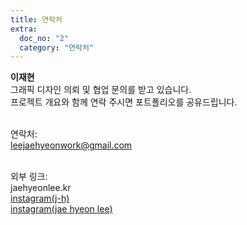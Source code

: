 ```yaml
---
title: 연락처
extra:
  doc_no: "2"
  category: "연락처"
---
```

**이재현**  
그래픽 디자인 의뢰 및 협업 문의를 받고 있습니다.  
프로젝트 개요와 함께 연락 주시면 포트폴리오를 공유드립니다.
<br><br>

연락처:  
[leejaehyeonwork@gmail.com](mailto:leejaehyeonwork@gmail.com)
<br><br>

외부 링크:  
<a class="is-disabled" aria-disabled="true">jaehyeonlee.kr</a>  
[instagram(j-h)](https://www.instagram.com/jaydashaitch)  
[instagram(jae hyeon lee)](https://www.instagram.com/jae.hyeon.lee)